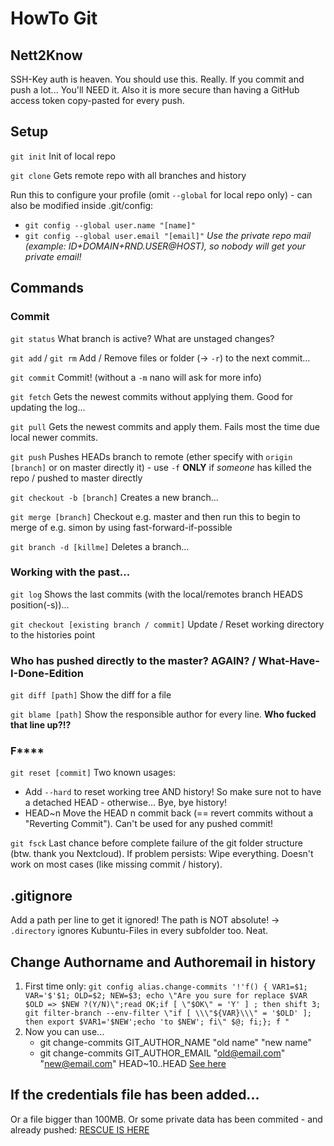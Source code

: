 # HowTo Git #

## Nett2Know ##
SSH-Key auth is heaven. You should use this. Really. If you commit and push a lot... You'll NEED it. Also it is more secure than having a GitHub access token copy-pasted for every push.

## Setup ##
`git init` Init of local repo

`git clone` Gets remote repo with all branches and history

Run this to configure your profile (omit `--global` for local repo only) - can also be modified inside .git/config:
* `git config --global user.name "[name]"`
* `git config --global user.email "[email]"` _Use the private repo mail (example: ID+DOMAIN+RND.USER@HOST), so nobody will get your private email!_


## Commands ##

### Commit ###
`git status` What branch is active? What are unstaged changes?

`git add` / `git rm` Add / Remove files or folder (-> `-r`) to the next commit...

`git commit` Commit! (without a `-m` nano will ask for more info)

`git fetch` Gets the newest commits without applying them. Good for updating the log...

`git pull` Gets the newest commits and apply them. Fails most the time due local newer commits.

`git push` Pushes HEADs branch to remote (ether specify with `origin [branch]` or on master directly it) - use `-f` **ONLY** if _someone_ has killed the repo / pushed to master directly

`git checkout -b [branch]` Creates a new branch...

`git merge [branch]` Checkout e.g. master and then run this to begin to merge of e.g. simon by using fast-forward-if-possible

`git branch -d [killme]` Deletes a branch...

### Working with the past... ###

`git log` Shows the last commits (with the local/remotes branch HEADS position(-s))...

`git checkout [existing branch / commit]` Update / Reset working directory to the histories point

### Who has pushed directly to the master? AGAIN? / What-Have-I-Done-Edition ###

`git diff [path]` Show the diff for a file

`git blame [path]` Show the responsible author for every line. **Who fucked that line up?!?**

### F**** ###

`git reset [commit]` Two known usages:
* Add `--hard` to reset working tree AND history! So make sure not to have a detached HEAD - otherwise... Bye, bye history!
* HEAD~n Move the HEAD n commit back (== revert commits without a "Reverting Commit"). Can't be used for any pushed commit!

`git fsck` Last chance before complete failure of the git folder structure (btw. thank you Nextcloud). If problem persists: Wipe everything. Doesn't work on most cases (like missing commit / history).

## .gitignore ##
Add a path per line to get it ignored! The path is NOT absolute!
-> `.directory` ignores Kubuntu-Files in every subfolder too. Neat.

## Change Authorname and Authoremail in history ##
1. First time only: `git config alias.change-commits '!'f() { VAR1=$1; VAR='$'$1; OLD=$2; NEW=$3; echo \"Are you sure for replace $VAR $OLD => $NEW ?(Y/N)\";read OK;if [ \"$OK\" = 'Y' ] ; then shift 3; git filter-branch --env-filter \"if [ \\\"${VAR}\\\" = '$OLD' ]; then export $VAR1='$NEW';echo 'to $NEW'; fi\" $@; fi;}; f "`
2. Now you can use...
    * git change-commits GIT_AUTHOR_NAME "old name" "new name"
    * git change-commits GIT_AUTHOR_EMAIL "old@email.com" "new@email.com" HEAD~10..HEAD
[See here](https://stackoverflow.com/questions/2919878/git-rewrite-previous-commit-usernames-and-emails)

## If the credentials file has been added... ##
Or a file bigger than 100MB. Or some private data has been commited - and already pushed:
[RESCUE IS HERE](https://help.github.com/en/github/managing-large-files/removing-files-from-a-repositorys-history)
